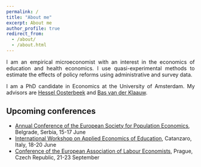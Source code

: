 ```yaml
---
permalink: /
title: "About me"
excerpt: About me
author_profile: true
redirect_from: 
  - /about/
  - /about.html
---
```


<p align="justify">  
I am an empirical microeconomist with an interest in the economics of education and health economics. I use quasi-experimental methods to estimate the effects of policy reforms using administrative and survey data.   
</p>
<p align="justify">
I am a PhD candidate in Economics at the University of Amsterdam. My advisors are <a href="https://oosterbeek.economists.nl">Hessel Oosterbeek</a> and <a href="https://personal.vu.nl/b.vander.klaauw/">Bas van der Klaauw</a>.
</p>

## Upcoming conferences

- [Annual Conference of the European Society for Population Economics](https://espebelgrade2023.com), Belgrade, Serbia, 15-17 June
- [International Workshop on Applied Economics of Education](https://www.iwaee.org/home/), Catanzaro, Italy, 18-20 June
- [Conference of the European Association of Labour Economists](https://eale2023prague.eu), Prague, Czech Republic, 21-23 September

